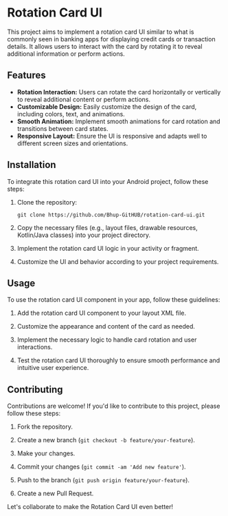 # Rotation Card UI

This project aims to implement a rotation card UI similar to what is commonly seen in banking apps for displaying credit cards or transaction details. It allows users to interact with the card by rotating it to reveal additional information or perform actions.

## Features

- **Rotation Interaction:** Users can rotate the card horizontally or vertically to reveal additional content or perform actions.
- **Customizable Design:** Easily customize the design of the card, including colors, text, and animations.
- **Smooth Animation:** Implement smooth animations for card rotation and transitions between card states.
- **Responsive Layout:** Ensure the UI is responsive and adapts well to different screen sizes and orientations.


## Installation

To integrate this rotation card UI into your Android project, follow these steps:

1. Clone the repository:
    ```
    git clone https://github.com/Bhup-GitHUB/rotation-card-ui.git
    ```

2. Copy the necessary files (e.g., layout files, drawable resources, Kotlin/Java classes) into your project directory.

3. Implement the rotation card UI logic in your activity or fragment.

4. Customize the UI and behavior according to your project requirements.

## Usage

To use the rotation card UI component in your app, follow these guidelines:

1. Add the rotation card UI component to your layout XML file.

2. Customize the appearance and content of the card as needed.

3. Implement the necessary logic to handle card rotation and user interactions.

4. Test the rotation card UI thoroughly to ensure smooth performance and intuitive user experience.

## Contributing

Contributions are welcome! If you'd like to contribute to this project, please follow these steps:

1. Fork the repository.

2. Create a new branch (`git checkout -b feature/your-feature`).

3. Make your changes.

4. Commit your changes (`git commit -am 'Add new feature'`).

5. Push to the branch (`git push origin feature/your-feature`).

6. Create a new Pull Request.

Let's collaborate to make the Rotation Card UI even better!

